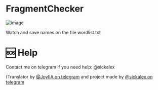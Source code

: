 # FragmentChecker
![image](https://user-images.githubusercontent.com/98915675/207142174-8fb33401-b98a-4500-ba80-ab64c5aa4c93.png)

Watch and save names on the file wordlist.txt

# 🆘 Help
Contact me on telegram if you need help: @sickalex

(Translator by [@JoyIIA on telegram](t.me/@joyiia) and project made by [@sickalex on telegram](t.me/@sickalex)
